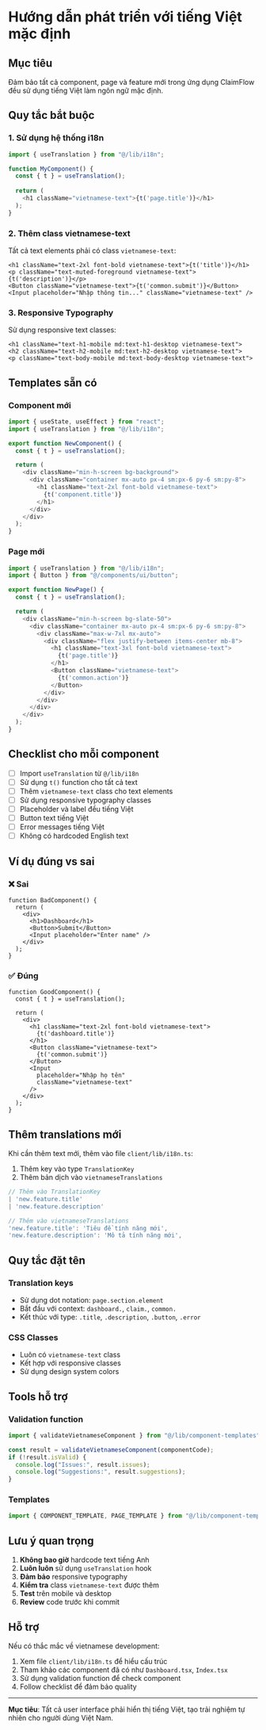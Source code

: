 # Hướng dẫn phát triển với tiếng Việt mặc định

## Mục tiêu
Đảm bảo tất cả component, page và feature mới trong ứng dụng ClaimFlow đều sử dụng tiếng Việt làm ngôn ngữ mặc định.

## Quy tắc bắt buộc

### 1. Sử dụng hệ thống i18n
```typescript
import { useTranslation } from "@/lib/i18n";

function MyComponent() {
  const { t } = useTranslation();
  
  return (
    <h1 className="vietnamese-text">{t('page.title')}</h1>
  );
}
```

### 2. Thêm class vietnamese-text
Tất cả text elements phải có class `vietnamese-text`:
```tsx
<h1 className="text-2xl font-bold vietnamese-text">{t('title')}</h1>
<p className="text-muted-foreground vietnamese-text">{t('description')}</p>
<Button className="vietnamese-text">{t('common.submit')}</Button>
<Input placeholder="Nhập thông tin..." className="vietnamese-text" />
```

### 3. Responsive Typography
Sử dụng responsive text classes:
```tsx
<h1 className="text-h1-mobile md:text-h1-desktop vietnamese-text">
<h2 className="text-h2-mobile md:text-h2-desktop vietnamese-text">
<p className="text-body-mobile md:text-body-desktop vietnamese-text">
```

## Templates sẵn có

### Component mới
```typescript
import { useState, useEffect } from "react";
import { useTranslation } from "@/lib/i18n";

export function NewComponent() {
  const { t } = useTranslation();

  return (
    <div className="min-h-screen bg-background">
      <div className="container mx-auto px-4 sm:px-6 py-6 sm:py-8">
        <h1 className="text-2xl font-bold vietnamese-text">
          {t('component.title')}
        </h1>
      </div>
    </div>
  );
}
```

### Page mới
```typescript
import { useTranslation } from "@/lib/i18n";
import { Button } from "@/components/ui/button";

export function NewPage() {
  const { t } = useTranslation();

  return (
    <div className="min-h-screen bg-slate-50">
      <div className="container mx-auto px-4 sm:px-6 py-6 sm:py-8">
        <div className="max-w-7xl mx-auto">
          <div className="flex justify-between items-center mb-8">
            <h1 className="text-3xl font-bold vietnamese-text">
              {t('page.title')}
            </h1>
            <Button className="vietnamese-text">
              {t('common.action')}
            </Button>
          </div>
        </div>
      </div>
    </div>
  );
}
```

## Checklist cho mỗi component

- [ ] Import `useTranslation` từ `@/lib/i18n`
- [ ] Sử dụng `t()` function cho tất cả text
- [ ] Thêm `vietnamese-text` class cho text elements
- [ ] Sử dụng responsive typography classes
- [ ] Placeholder và label đều tiếng Việt
- [ ] Button text tiếng Việt
- [ ] Error messages tiếng Việt
- [ ] Không có hardcoded English text

## Ví dụ đúng vs sai

### ❌ Sai
```tsx
function BadComponent() {
  return (
    <div>
      <h1>Dashboard</h1>
      <Button>Submit</Button>
      <Input placeholder="Enter name" />
    </div>
  );
}
```

### ✅ Đúng
```tsx
function GoodComponent() {
  const { t } = useTranslation();
  
  return (
    <div>
      <h1 className="text-2xl font-bold vietnamese-text">
        {t('dashboard.title')}
      </h1>
      <Button className="vietnamese-text">
        {t('common.submit')}
      </Button>
      <Input 
        placeholder="Nhập họ tên" 
        className="vietnamese-text" 
      />
    </div>
  );
}
```

## Thêm translations mới

Khi cần thêm text mới, thêm vào file `client/lib/i18n.ts`:

1. Thêm key vào type `TranslationKey`
2. Thêm bản dịch vào `vietnameseTranslations`

```typescript
// Thêm vào TranslationKey
| 'new.feature.title'
| 'new.feature.description'

// Thêm vào vietnameseTranslations
'new.feature.title': 'Tiêu đề tính năng mới',
'new.feature.description': 'Mô tả tính năng mới',
```

## Quy tắc đặt tên

### Translation keys
- Sử dụng dot notation: `page.section.element`
- Bắt đầu với context: `dashboard.`, `claim.`, `common.`
- Kết thúc với type: `.title`, `.description`, `.button`, `.error`

### CSS Classes
- Luôn có `vietnamese-text` class
- Kết hợp với responsive classes
- Sử dụng design system colors

## Tools hỗ trợ

### Validation function
```typescript
import { validateVietnameseComponent } from "@/lib/component-templates";

const result = validateVietnameseComponent(componentCode);
if (!result.isValid) {
  console.log("Issues:", result.issues);
  console.log("Suggestions:", result.suggestions);
}
```

### Templates
```typescript
import { COMPONENT_TEMPLATE, PAGE_TEMPLATE } from "@/lib/component-templates";
```

## Lưu ý quan trọng

1. **Không bao giờ** hardcode text tiếng Anh
2. **Luôn luôn** sử dụng `useTranslation` hook
3. **Đảm bảo** responsive typography
4. **Kiểm tra** class `vietnamese-text` được thêm
5. **Test** trên mobile và desktop
6. **Review** code trước khi commit

## Hỗ trợ

Nếu có thắc mắc về vietnamese development:
1. Xem file `client/lib/i18n.ts` để hiểu cấu trúc
2. Tham khảo các component đã có như `Dashboard.tsx`, `Index.tsx`
3. Sử dụng validation function để check component
4. Follow checklist để đảm bảo quality

---

**Mục tiêu**: Tất cả user interface phải hiển thị tiếng Việt, tạo trải nghiệm tự nhiên cho người dùng Việt Nam.
